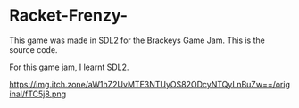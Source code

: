 # Racket-Frenzy-

This game was made in SDL2 for the Brackeys Game Jam. This is the source code.

For this game jam, I learnt SDL2.


https://img.itch.zone/aW1hZ2UvMTE3NTUyOS82ODcyNTQyLnBuZw==/original/fTC5j8.png
